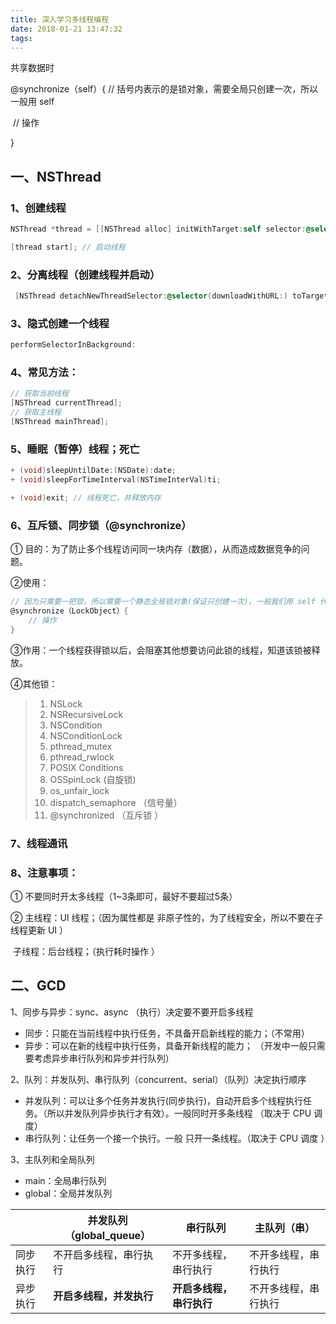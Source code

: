 ```yaml
---
title: 深入学习多线程编程
date: 2018-01-21 13:47:32
tags:
---
```




共享数据时 

@synchronize（self）{  // 括号内表示的是锁对象，需要全局只创建一次，所以一般用 self 

​    // 操作

}



## 一、NSThread

### 1、创建线程

```objective-c
NSThread *thread = [[NSThread alloc] initWithTarget:self selector:@selector(downloadWithURL:) object:@"传入的参数"];

[thread start]; // 启动线程
```

### 2、分离线程（创建线程并启动）

```objective-c
 [NSThread detachNewThreadSelector:@selector(downloadWithURL:) toTarget:self withObject:@"thread3：detach"];
```

### 3、隐式创建一个线程

```objective-c
performSelectorInBackground:
```

### 4、常见方法：

``` objective-c
// 获取当前线程
[NSThread currentThread];
// 获取主线程
[NSThread mainThread];
```

### 5、睡眠（暂停）线程；死亡

```objective-c
+ (void)sleepUntilDate:(NSDate):date;
+ (void)sleepForTimeInterval(NSTimeInterVal)ti;

+ (void)exit; // 线程死亡，并释放内存
```

### 6、互斥锁、同步锁（@synchronize）

① 目的：为了防止多个线程访问同一块内存（数据），从而造成数据竞争的问题。

②使用：

```objective-c
// 因为只需要一把锁，所以需要一个静态全局锁对象(保证只创建一次)，一般我们用 self 代替。
@synchronize（LockObject）{  
    // 操作
}

```

③作用：一个线程获得锁以后，会阻塞其他想要访问此锁的线程，知道该锁被释放。

④其他锁：

> 1. NSLock
> 2. NSRecursiveLock
> 3. NSCondition
> 4. NSConditionLock
> 5. pthread_mutex
> 6. pthread_rwlock
> 7. POSIX Conditions
> 8. OSSpinLock (自旋锁)
> 9. os_unfair_lock
> 10. dispatch_semaphore （信号量）
> 11. @synchronized （互斥锁 ）

[1]: http://www.cocoachina.com/ios/20161129/18216.html	" iOS 的各种锁"

### 7、线程通讯



### 8、注意事项：

① 不要同时开太多线程（1~3条即可，最好不要超过5条）

② 主线程：UI 线程；（因为属性都是 非原子性的，为了线程安全，所以不要在子线程更新 UI ）

​     子线程：后台线程；（执行耗时操作 ）



## 二、GCD

1、同步与异步：sync、async （执行）决定要不要开启多线程

* 同步：只能在当前线程中执行任务，不具备开启新线程的能力；（不常用）
* 异步：可以在新的线程中执行任务，具备开新线程的能力； （开发中一般只需要考虑异步串行队列和异步并行队列）

2、队列：并发队列、串行队列（concurrent、serial）（队列）决定执行顺序 

* 并发队列：可以让多个任务并发执行(同步执行)，自动开启多个线程执行任务。（所以并发队列异步执行才有效）。一般同时开多条线程 （取决于 CPU 调度）
* 串行队列：让任务一个接一个执行。一般  只开一条线程。（取决于 CPU 调度     ）

3、主队列和全局队列

* main：全局串行队列
* global：全局并发队列

|      | 并发队列（global_queue） | 串行队列           | 主队列（串）     |
| ---- | ------------------ | -------------- | ---------- |
| 同步执行 | 不开启多线程，串行执行        | 不开多线程，串行执行     | 不开多线程，串行执行 |
| 异步执行 | **开启多线程，并发执行**     | **开启多线程，串行执行** | 不开多线程，串行执行 |

 

